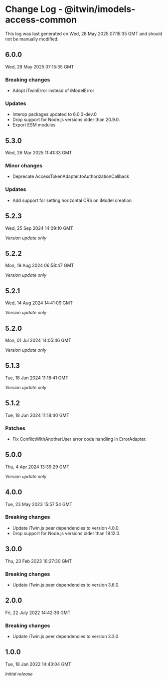 # Change Log - @itwin/imodels-access-common

This log was last generated on Wed, 28 May 2025 07:15:35 GMT and should not be manually modified.

## 6.0.0
Wed, 28 May 2025 07:15:35 GMT

### Breaking changes

- Adopt iTwinError instead of iModelError

### Updates

- Interop packages updated to 6.0.0-dev.0
- Drop support for Node.js versions older than 20.9.0.
- Export ESM modules

## 5.3.0
Wed, 26 Mar 2025 11:41:33 GMT

### Minor changes

- Deprecate AccessTokenAdapter.toAuthorizationCallback

### Updates

- Add support for setting horizontal CRS on iModel creation

## 5.2.3
Wed, 25 Sep 2024 14:09:10 GMT

_Version update only_

## 5.2.2
Mon, 19 Aug 2024 06:58:47 GMT

_Version update only_

## 5.2.1
Wed, 14 Aug 2024 14:41:09 GMT

_Version update only_

## 5.2.0
Mon, 01 Jul 2024 14:05:46 GMT

_Version update only_

## 5.1.3
Tue, 18 Jun 2024 11:18:41 GMT

_Version update only_

## 5.1.2
Tue, 18 Jun 2024 11:18:40 GMT

### Patches

- Fix ConflictWithAnotherUser error code handling in ErrorAdapter.

## 5.0.0
Thu, 4 Apr 2024 13:39:29 GMT

_Version update only_

## 4.0.0
Tue, 23 May 2023 15:57:54 GMT

### Breaking changes

- Update iTwin.js peer dependencies to version 4.0.0.
- Drop support for Node.js versions older than 18.12.0.

## 3.0.0
Thu, 23 Feb 2023 16:27:30 GMT

### Breaking changes

- Update iTwin.js peer dependencies to version 3.6.0.

## 2.0.0
Fri, 22 July 2022 14:42:36 GMT

### Breaking changes

- Update iTwin.js peer dependencies to version 3.3.0.

## 1.0.0
Tue, 18 Jan 2022 14:43:04 GMT

_Initial release_


